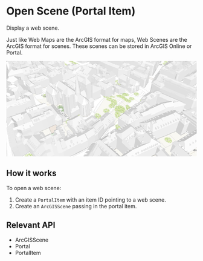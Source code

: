 # Open Scene (Portal Item)

Display a web scene.

Just like Web Maps are the ArcGIS format for maps, Web Scenes are the ArcGIS format for scenes. These scenes can 
be stored in ArcGIS Online or Portal.

![](OpenScenePortalItem.png)

## How it works

To open a web scene:


1. Create a `PortalItem` with an item ID pointing to a web scene.
2. Create an `ArcGISScene` passing in the portal item.


## Relevant API


*   ArcGISScene
*   Portal
*   PortalItem

